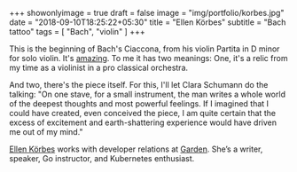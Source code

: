 +++
showonlyimage = true
draft = false
image = "img/portfolio/korbes.jpg"
date = "2018-09-10T18:25:22+05:30"
title = "Ellen Körbes"
subtitle = "Bach tattoo"
tags = [ "Bach", "violin" ]
+++

This is the beginning of Bach's Ciaccona, from his violin Partita in D minor for solo violin. It's [amazing](https://www.youtube.com/watch?v=QqA3qQMKueA). To me it has two meanings: One, it's a relic from my time as a violinist in a pro classical orchestra.

<!--more-->

And two, there's the piece itself. For this, I'll let Clara Schumann do the talking: "On one stave, for a small instrument, the man writes a whole world of the deepest thoughts and most powerful feelings. If I imagined that I could have created, even conceived the piece, I am quite certain that the excess of excitement and earth-shattering experience would have driven me out of my mind."

[Ellen Körbes](https://twitter.com/ellenkorbes) works with developer relations at [Garden](https://garden.io/). She’s a writer, speaker, Go instructor, and Kubernetes enthusiast.
